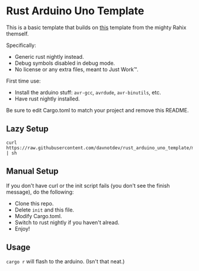 # Rust Arduino Uno Template

This is a basic template that builds on [this](https://github.com/Rahix/avr-hal-template.git)
template from the mighty Rahix themself.

Specifically:
- Generic rust nightly instead.
- Debug symbols disabled in debug mode.
- No license or any extra files, meant to Just Work™.

First time use:
- Install the arduino stuff: `avr-gcc`, `avrdude`, `avr-binutils`, etc.
- Have rust nightly installed.

Be sure to edit Cargo.toml to match your project and remove this README.

## Lazy Setup

```
curl https://raw.githubusercontent.com/davnotdev/rust_arduino_uno_template/main/init | sh
```

## Manual Setup

If you don't have curl or the init script fails (you don't see the finish message), do the following:
- Clone this repo.
- Delete `init` and this file.
- Modify Cargo.toml.
- Switch to rust nightly if you haven't alread.
- Enjoy!

## Usage

`cargo r` will flash to the arduino. (Isn't that neat.)


